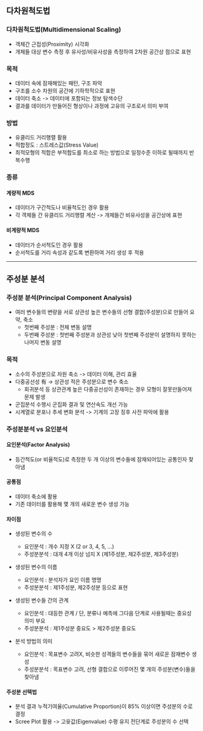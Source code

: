 ## 다차원척도법
### 다차원척도법(Multidimensional Scaling)
- 객체간 근접성(Proximity) 시각화
- 개체들 대상 변수 측정 후 유사성/비유사성을 측정하여 2차원 공간상 점으로 표현


### 목적
- 데이터 속에 잠재해있는 패턴, 구조 파악
- 구조를 소수 차원의 공간에 기하학적으로 표현
- 데이터 축소 -> 데이터에 포함되는 정보 탐색수단
- 결과를 데이터가 만들어진 형상이나 과정에 고유의 구조로서 의미 부여


### 방법
- 유클리드 거리행렬 활용
- 적합정도 : 스트레스값(Stress Value)
- 최적모형의 적합은 부적합도를 최소로 하는 방법으로 일정수준 이하로 될때까지 반복수행


### 종류
#### 계량적 MDS
  - 데이터가 구간척도나 비율척도인 경우 활용
  - 각 객체들 간 유클리드 거리행렬 계산 -> 개체들간 비유사성을 공간상에 표현
 
#### 비계량적 MDS
  - 데이터가 순서척도인 경우 활용
  - 순서척도를 거리 속성과 같도록 변환하여 거리 생성 후 적용


---

## 주성분 분석
### 주성분 분석(Principal Component Analysis)
- 여러 변수들의 변량을 서로 상관성 높은 변수들의 선형 결합(주성분)으로 만들어 요약, 축소
  - 첫번째 주성분 : 전체 변동 설명
  - 두번째 주성분 : 첫번째 주성분과 상관성 낮아 첫번째 주성분이 설명하지 못하는 나머지 변동 설명
 

### 목적
- 소수의 주성분으로 차원 축소 -> 데이터 이해, 관리 효율
- 다중공선성 有 -> 상관성 적은 주성분으로 변수 축소
  - 회귀분석 등 상관관계 높은 다중공선성이 존재하는 경우 모형이 잘못만들어져 문제 발생
- 군집분석 수행시 군집화 결과 및 연산속도 개선 가능
- 시계열로 분포나 추세 변화 분석 -> 기계의 고장 징후 사전 파악에 활용


### 주성분분석 vs 요인분석
#### 요인분석(Factor Analysis)
- 등간척도(or 비율척도)로 측정한 두 개 이상의 변수들에 잠재되어있는 공통인자 찾아냄


#### 공통점
- 데이터 축소에 활용
- 기존 데이터를 활용해 몇 개의 새로운 변수 생성 가능


#### 차이점
- 생성된 변수의 수
  - 요인분석 : 개수 지정 X (2 or 3, 4, 5, ...)
  - 주성분분석 : 대개 4개 이상 넘지 X (제1주성분, 제2주성분, 제3주성분)

- 생성된 변수의 이름
  - 요인분석 : 분석자가 요인 이름 명명
  - 주성분분석 : 제1주성분, 제2주성분 등으로 표현

- 생성된 변수들 간의 관계
  - 요인분석 : 대등한 관계 / 단, 분류나 예측에 그다음 단계로 사용될때는 중요성 의미 부요
  - 주성분분석 : 제1주성분 중요도 > 제2주성분 중요도

- 분석 방법의 의미
  - 요인분석 : 목표변수 고려X, 비슷한 성격들의 변수들을 묶어 새로운 잠재변수 생성
  - 주성분분석 : 목표변수 고려, 선형 결합으로 이루어진 몇 개의 주성분(변수)들을 찾아냄


#### 주성분 선택법
- 분석 결과 누적기여율(Cumulative Proportion)이 85% 이상이면 주성분의 수로 결정
- Scree Plot 활용 -> 고윳값(Eigenvalue) 수평 유지 전단계로 주성분의 수 선택
